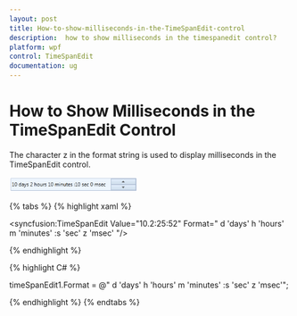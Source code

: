 ```yaml
---
layout: post
title: How-to-show-milliseconds-in-the-TimeSpanEdit-control
description:  how to show milliseconds in the timespanedit control?
platform: wpf
control: TimeSpanEdit
documentation: ug
---
```


#  How to Show Milliseconds in the TimeSpanEdit Control

The character z in the format string is used to display milliseconds in the TimeSpanEdit control. 

![](How-to-show-milliseconds-in-the-TimeSpanEdit-control_images/How-to-show-milliseconds-in-the-TimeSpanEdit-control_img1.png)

{% tabs %}
{% highlight xaml %}

<syncfusion:TimeSpanEdit Value="10.2:25:52" Format=" d 'days' h 'hours' m 'minutes' :s 'sec' z 'msec' "/>

{% endhighlight %}

{% highlight C# %}

timeSpanEdit1.Format = @" d 'days' h 'hours' m 'minutes' :s 'sec' z 'msec'";

{% endhighlight %}
{% endtabs %}
